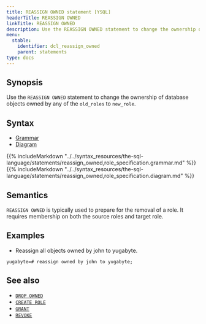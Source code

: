 ```yaml
---
title: REASSIGN OWNED statement [YSQL]
headerTitle: REASSIGN OWNED
linkTitle: REASSIGN OWNED
description: Use the REASSIGN OWNED statement to change the ownership of database objects owned by any of the "old_roles" to "new_role".
menu:
  stable:
    identifier: dcl_reassign_owned
    parent: statements
type: docs
---
```


## Synopsis

Use the `REASSIGN OWNED` statement to change the ownership of database objects owned by any of the `old_roles` to `new_role`.

## Syntax

<ul class="nav nav-tabs nav-tabs-yb">
  <li >
    <a href="#grammar" class="nav-link active" id="grammar-tab" data-toggle="tab" role="tab" aria-controls="grammar" aria-selected="true">
      <i class="fa-solid fa-file-lines" aria-hidden="true"></i>
      Grammar
    </a>
  </li>
  <li>
    <a href="#diagram" class="nav-link" id="diagram-tab" data-toggle="tab" role="tab" aria-controls="diagram" aria-selected="false">
      <i class="fa-solid fa-diagram-project" aria-hidden="true"></i>
      Diagram
    </a>
  </li>
</ul>

<div class="tab-content">
  <div id="grammar" class="tab-pane fade show active" role="tabpanel" aria-labelledby="grammar-tab">
  {{% includeMarkdown "../../syntax_resources/the-sql-language/statements/reassign_owned,role_specification.grammar.md" %}}
  </div>
  <div id="diagram" class="tab-pane fade" role="tabpanel" aria-labelledby="diagram-tab">
  {{% includeMarkdown "../../syntax_resources/the-sql-language/statements/reassign_owned,role_specification.diagram.md" %}}
  </div>
</div>

## Semantics

`REASSIGN OWNED` is typically used to prepare for the removal of a role. It requires membership on both the source roles and target role.

## Examples

- Reassign all objects owned by john to yugabyte.

```plpgsql
yugabyte=# reassign owned by john to yugabyte;
```

## See also

- [`DROP OWNED`](../dcl_drop_owned)
- [`CREATE ROLE`](../dcl_create_role)
- [`GRANT`](../dcl_grant)
- [`REVOKE`](../dcl_revoke)
